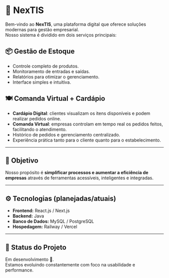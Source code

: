 # 🚀 NexTIS

Bem-vindo ao **NexTIS**, uma plataforma digital que oferece soluções modernas para gestão empresarial.  
Nosso sistema é dividido em dois serviços principais:

## 📦 Gestão de Estoque
- Controle completo de produtos.
- Monitoramento de entradas e saídas.
- Relatórios para otimizar o gerenciamento.
- Interface simples e intuitiva.

## 🍽️ Comanda Virtual + Cardápio
- **Cardápio Digital**: clientes visualizam os itens disponíveis e podem realizar pedidos online.
- **Comanda Virtual**: empresas controlam em tempo real os pedidos feitos, facilitando o atendimento.
- Histórico de pedidos e gerenciamento centralizado.
- Experiência prática tanto para o cliente quanto para o estabelecimento.

---

## 🎯 Objetivo
Nosso propósito é **simplificar processos e aumentar a eficiência de empresas** através de ferramentas acessíveis, inteligentes e integradas.

---

## ⚙️ Tecnologias (planejadas/atuais)
- **Frontend:** React.js / Next.js  
- **Backend:** Java  
- **Banco de Dados:** MySQL / PostgreSQL  
- **Hospedagem:** Railway / Vercel  

---

## 📌 Status do Projeto
Em desenvolvimento 🚧.  
Estamos evoluindo constantemente com foco na usabilidade e performance.

